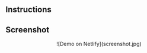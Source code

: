 ## Instructions

## Screenshot

<div style="text-align: center;">
![Demo on Netlify](screenshot.jpg)
</div>
